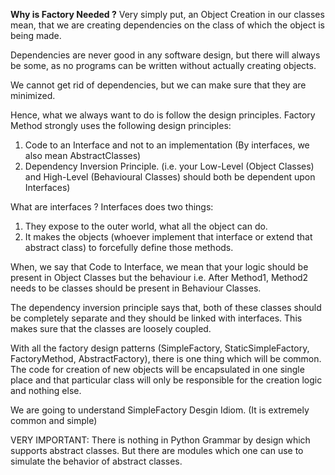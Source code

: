 **Why is Factory Needed ?**
Very simply put, an Object Creation in our classes mean, that we are creating dependencies on the class
of which the object is being made.

Dependencies are never good in any software design, but there will always be some, as no programs
can be written without actually creating objects.

We cannot get rid of dependencies, but we can make sure that they are minimized.

Hence, what we always want to do is follow the design principles. Factory Method strongly uses the following
design principles:
1. Code to an Interface and not to an implementation (By interfaces, we also mean AbstractClasses)
2. Dependency Inversion Principle. (i.e. your Low-Level (Object Classes) and High-Level (Behavioural Classes) should
both be dependent upon Interfaces)


What are interfaces ?
Interfaces does two things:
1. They expose to the outer world, what all the object can do.
2. It makes the objects (whoever implement that interface or extend that abstract class) to forcefully define those methods.

When, we say that Code to Interface, we mean that your logic should be present in Object Classes but the behaviour
i.e. After Method1, Method2 needs to be classes should be present in Behaviour Classes.

The dependency inversion principle says that, both of these classes should be completely separate and they should
be linked with interfaces. This makes sure that the classes are loosely coupled.


With all the factory design patterns (SimpleFactory, StaticSimpleFactory, FactoryMethod, AbstractFactory), there
is one thing which will be common. 
The code for creation of new objects will be encapsulated in one single place and that particular class
will only be responsible for the creation logic and nothing else.


We are going to understand SimpleFactory Desgin Idiom. (It is extremely common and simple)

VERY IMPORTANT: There is nothing in Python Grammar by design which supports abstract classes.
But there are modules which one can use to simulate the behavior of abstract classes.

